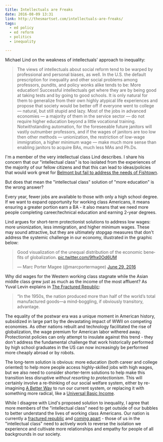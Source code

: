 ```yaml
---
title: Intellectuals are Freaks
date: 2016-08-09 13:31
link: http://thesmartset.com/intellectuals-are-freaks/
tags: 
  - ed policy
  - ed reform
  - politics
  - inequality

---
```


Michael Lind on the weakness of intellectuals' approach to inequality:

> The views of intellectuals about social reform tend to be warped by professional and personal biases, as well. In the U.S. the default prescription for inequality and other social problems among professors, pundits, and policy wonks alike tends to be: More education! Successful intellectuals get where they are by being good at taking tests and by going to good schools. It is only natural for them to generalize from their own highly atypical life experiences and propose that society would be better off if everyone went to college — natural, but still stupid and lazy. Most of the jobs in advanced economies — a majority of them in the service sector — do not require higher education beyond a little vocational training. Notwithstanding automation, for the foreseeable future janitors will vastly outnumber professors, and if the wages of janitors are too low then other methods — unionization, the restriction of low-wage immigration, a higher minimum wage — make much more sense than enabling janitors to acquire BAs, much less MAs and Ph.Ds.

I'm a member of the very intellectual class Lind describes. I share his concern that our "intellectual class" is too isolated from the experiences of the majority of our fellow citizens and that this can lead to ideas/policies that would work great for [Belmont but fail to address the needs of Fishtown](http://www.nytimes.com/2012/02/12/books/review/charles-murray-examines-the-white-working-class-in-coming-apart.html?_r=0). 

But does that mean the "intellectual class" solution of "more education" is the wrong answer? 

Every year, fewer jobs are available to those with only a high school degree. If we want to expand opportunity for working class Americans, it means ensuring a greater portion earn a BA - it also means that we need more people completing career/technical education and earning 2-year degrees. 

Lind argues for short-term protectionist solutions to address low wages: more unionization, less immigration, and higher minimum wages. These may sound attractive, but they are ultimately stopgap measures that don't address the systemic challenge in our economy, illustrated in the graphic below:

<blockquote class="twitter-tweet" data-lang="en"><p lang="en" dir="ltr">Good visualization of the unequal distribution of the economic benefits of globalization. <a href="https://t.co/9fhx0Od6UM">pic.twitter.com/9fhx0Od6UM</a></p>&mdash; Marc Porter Magee (@marcportermagee) <a href="https://twitter.com/marcportermagee/status/747955262493958144">June 29, 2016</a></blockquote> <script async src="//platform.twitter.com/widgets.js" charset="utf-8"></script>

Why did wages for the Western working class stagnate while the Asian middle class grew just as much as the income of the most affluent? As Yuval Levin explains in [The Fractured Republic](https://itun.es/us/MtS-_.l):

>“In the 1950s, the nation produced more than half of the world’s total manufactured goods—a mind-boggling, if obviously transitory, advantage. 

The equality of the postwar era was a unique moment in American history, subsidized in large part by the devastating impact of WWII on competing economies. As other nations rebuilt and technology facilitated the rise of globalization, the wage premium for American labor withered away. Protectionist policies can only attempt to insulate against this trend - they don't address the fundamental challenge that work historically performed by high school graduates in the US can now increasingly be performed more cheaply abroad or by robots. 

The long-term solution is obvious: more education (both career and college oriented) to help more people access highly-skilled jobs with high wages, but we also need to consider shorter-term solutions to help make this transition less disruptive *without resorting to protectionism*. This will certainly involve a re-thinking of our social welfare system, either by re-imagining [A Better Way](http://abetterway.speaker.gov) to run our current system, or replacing it with something more radical, like a [Universal Basic Income](http://www.aei.org/press/in-our-hands-a-plan-to-replace-the-welfare-state-by-charles-murray/). 

While I disagree with Lind's proposed solution to inequality, I agree that more members of the "intellectual class" need to get outside of our bubbles to better understand the lives of working class Americans. Our nation is currently a [fractured republic](https://itun.es/us/MtS-_.l) and [coming apart](https://itun.es/us/2K5mA.l) - those of us in the "intellectual class" need to actively work to reverse the isolation we experience and cultivate more relationships and empathy for people of all backgrounds in our society.